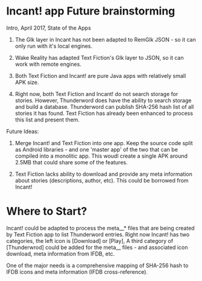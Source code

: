 Incant! app Future brainstorming
==================================

Intro, April 2017, State of the Apps

1. The Glk layer in Incant has not been adapted to RemGlk JSON - so it can only run with it's local engines.

2. Wake Reality has adapted Text Fiction's Glk layer to JSON, so it can work with remote engines.

3. Both Text Fiction and Incant! are pure Java apps with relatively small APK size.

4. Right now, both Text Fiction and Incant! do not search storage for stories. However, Thunderword does have the ability to search storage and build a database. Thunderword can publish SHA-256 hash list of all stories it has found. Text Fiction has already been enhanced to process this list and present them.


Future Ideas:

1. Merge Incant! and Text Fiction into one app. Keep the source code split as Android libraries - and one 'master app' of the two that can be compiled into a monolitic app. This woudl create a single APK around 2.5MB that could share some of the features.

2. Text Fiction lacks ability to download and provide any meta information about stories (descriptions, author, etc).  This could be borrowed from Incant!


Where to Start?
================
Incant! could be adapted to process the meta__* files that are being created by Text Fiction app to list Thunderword entries. Right now Incant! has two categories, the left icon is [Download] or [Play], A third category of [Thunderwrod] could be added for the meta__ files - and associated icon download, meta information from IFDB, etc.

One of the major needs is a comprehensive mapping of SHA-256 hash to IFDB icons and meta information (IFDB cross-reference).
